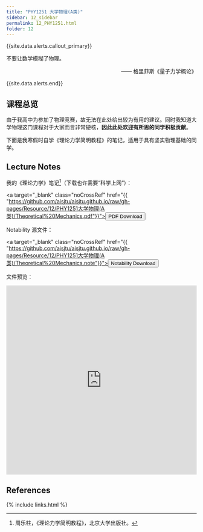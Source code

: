 ```yaml
---
title: "PHY1251 大学物理(A类)"
sidebar: 12_sidebar
permalink: 12_PHY1251.html
folder: 12
---
```


{{site.data.alerts.callout_primary}}
<p>不要让数学模糊了物理。</p>
<p align="right">—— 格里菲斯《量子力学概论》</p>

{{site.data.alerts.end}}

## 课程总览

由于我高中为参加了物理竞赛，故无法在此处给出较为有用的建议。同时我知道大学物理这门课程对于大家而言非常硬核，**因此此处欢迎有所思的同学积极贡献**。

下面是我寒假时自学《理论力学简明教程》的笔记，适用于具有坚实物理基础的同学。

## Lecture Notes

我的《理论力学》笔记[^1]（下载也许需要“科学上网”）：

<a target="\_blank" class="noCrossRef" href="{{ "https://github.com/aisjtu/aisjtu.github.io/raw/gh-pages/Resource/12/PHY1251大学物理(A类)/Theoretical%20Mechanics.pdf"}}"><button type="button" class="btn btn-default" aria-label="Left Align"><span class="glyphicon glyphicon-download-alt" aria-hidden="true"></span> PDF Download</button></a>

Notability 源文件：

<a target="\_blank" class="noCrossRef" href="{{ "https://github.com/aisjtu/aisjtu.github.io/raw/gh-pages/Resource/12/PHY1251大学物理(A类)/Theoretical%20Mechanics.note"}}"><button type="button" class="btn btn-default" aria-label="Left Align"><span class="glyphicon glyphicon-download-alt" aria-hidden="true"></span> Notability Download</button></a>

文件预览：

<embed src="https://aisjtu.github.io/Rsr_pdf/12/Theoretical%20Mechanics.pdf.pdf" type="application/pdf" width="100%" height="500px"/>


## References

[^1]: 周乐柱，《理论力学简明教程》，北京大学出版社。

{% include links.html %}
